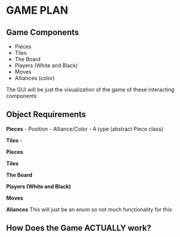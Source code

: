# GAME PLAN

## Game Components

- Pieces
- Tiles
- The Board
- Players (White and Black)
- Moves
- Alliances (color)
  
The GUI will be just the visualization of the game of these interacting components

## Object Requirements

**Pieces**
    - Position
    - Alliance/Color
    - A type (abstract Piece class)

**Tiles**
    - 

**Pieces**

**Tiles**

**The Board**

**Players (White and Black)**

**Moves**

**Aliances**
    This will just be an enum so not much functionality for this


## How Does the Game ACTUALLY work?
